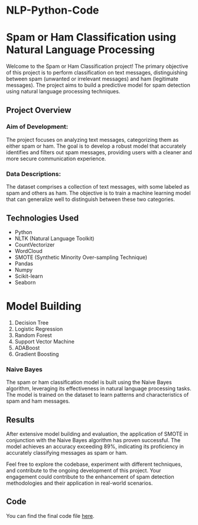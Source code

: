 # NLP-Python-Code
# Spam or Ham Classification using Natural Language Processing

Welcome to the Spam or Ham Classification project! The primary objective of this project is to perform classification on text messages, distinguishing between spam (unwanted or irrelevant messages) and ham (legitimate messages). The project aims to build a predictive model for spam detection using natural language processing techniques.

## Project Overview

### Aim of Development:
The project focuses on analyzing text messages, categorizing them as either spam or ham. The goal is to develop a robust model that accurately identifies and filters out spam messages, providing users with a cleaner and more secure communication experience.

### Data Descriptions:
The dataset comprises a collection of text messages, with some labeled as spam and others as ham. The objective is to train a machine learning model that can generalize well to distinguish between these two categories.

## Technologies Used

- Python
- NLTK (Natural Language Toolkit)
- CountVectorizer
- WordCloud
- SMOTE (Synthetic Minority Over-sampling Technique)
- Pandas
- Numpy
- Scikit-learn
- Seaborn

# **Model Building**
1. Decision Tree
2. Logistic Regression
3. Random Forest
4. Support Vector Machine
5. ADABoost
6. Gradient Boosting

### Naive Bayes
The spam or ham classification model is built using the Naive Bayes algorithm, leveraging its effectiveness in natural language processing tasks. The model is trained on the dataset to learn patterns and characteristics of spam and ham messages.

## Results

After extensive model building and evaluation, the application of SMOTE in conjunction with the Naive Bayes algorithm has proven successful. The model achieves an accuracy exceeding 89%, indicating its proficiency in accurately classifying messages as spam or ham.

Feel free to explore the codebase, experiment with different techniques, and contribute to the ongoing development of this project. Your engagement could contribute to the enhancement of spam detection methodologies and their application in real-world scenarios.

## Code

You can find the final code file [here](https://github.com/fauzansayyed/NLP-Python-Code/blob/main/github%20nlp%20project%20-%20Jupyter%20Notebook.pdf).


